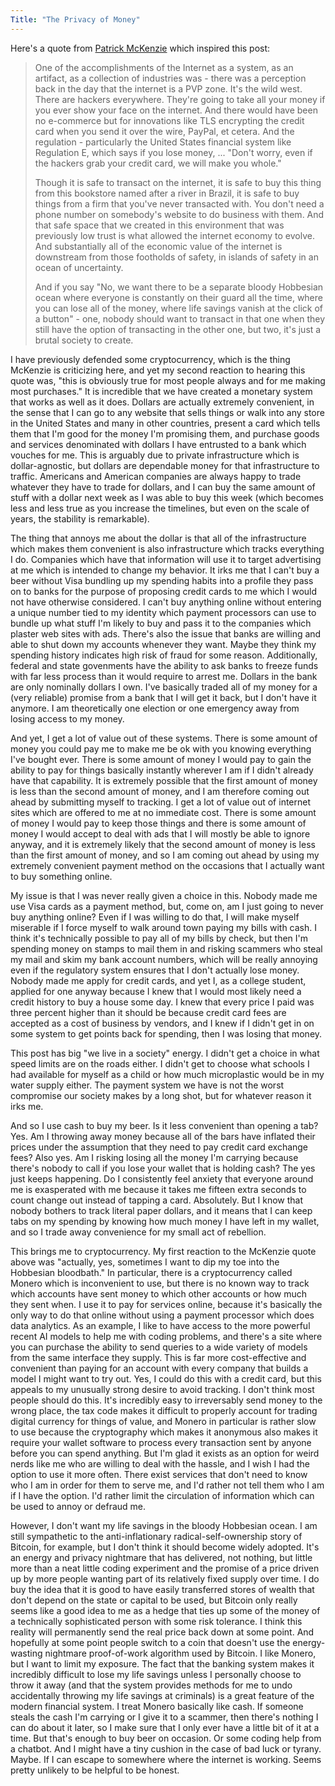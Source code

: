 ```yaml
---
Title: "The Privacy of Money"
---
```


Here's a quote from [Patrick McKenzie](https://www.complexsystemspodcast.com/episodes/zeke-faux-stablecoins-tether/) which inspired this post:

> One of the accomplishments of the Internet as a system, as an artifact, as a collection of industries was - there was a perception back in the day that the internet is a PVP zone. It's the wild west. There are hackers everywhere. They're going to take all your money if you ever show your face on the internet. And there would have been no e-commerce but for innovations like TLS encrypting the credit card when you send it over the wire, PayPal, et cetera. And the regulation - particularly the United States financial system like Regulation E, which says if you lose money, ... "Don't worry, even if the hackers grab your credit card, we will make you whole."
>
> Though it is safe to transact on the internet, it is safe to buy this thing from this bookstore named after a river in Brazil, it is safe to buy things from a firm that you've never transacted with. You don't need a phone number on somebody's website to do business with them. And that safe space that we created in this environment that was previously low trust is what allowed the internet economy to evolve. And substantially all of the economic value of the internet is downstream from those footholds of safety, in islands of safety in an ocean of uncertainty.
>
> And if you say "No, we want there to be a separate bloody Hobbesian ocean where everyone is constantly on their guard all the time, where you can lose all of the money, where life savings vanish at the click of a button" - one, nobody should want to transact in that one when they still have the option of transacting in the other one, but two, it's just a brutal society to create.

I have previously defended some cryptocurrency, which is the thing McKenzie is criticizing here, and yet my second reaction to hearing this quote was, "this is obviously true for most people always and for me making most purchases." It is incredible that we have created a monetary system that works as well as it does. Dollars are actually extremely convenient, in the sense that I can go to any website that sells things or walk into any store in the United States and many in other countries, present a card which tells them that I'm good for the money I'm promising them, and purchase goods and services denominated with dollars I have entrusted to a bank which vouches for me. This is arguably due to private infrastructure which is dollar-agnostic, but dollars are dependable money for that infrastructure to traffic. Americans and American companies are always happy to trade whatever they have to trade for dollars, and I can buy the same amount of stuff with a dollar next week as I was able to buy this week (which becomes less and less true as you increase the timelines, but even on the scale of years, the stability is remarkable).

The thing that annoys me about the dollar is that all of the infrastructure which makes them convenient is also infrastructure which tracks everything I do. Companies which have that information will use it to target advertising at me which is intended to change my behavior. It irks me that I can't buy a beer without Visa bundling up my spending habits into a profile they pass on to banks for the purpose of proposing credit cards to me which I would not have otherwise considered. I can't buy anything online without entering a unique number tied to my identity which payment processors can use to bundle up what stuff I'm likely to buy and pass it to the companies which plaster web sites with ads. There's also the issue that banks are willing and able to shut down my accounts whenever they want. Maybe they think my spending history indicates high risk of fraud for some reason. Additionally, federal and state govenments have the ability to ask banks to freeze funds with far less process than it would require to arrest me. Dollars in the bank are only nominally dollars I own. I've basically traded all of my money for a (very reliable) promise from a bank that I will get it back, but I don't have it anymore. I am theoretically one election or one emergency away from losing access to my money.

And yet, I get a lot of value out of these systems. There is some amount of money you could pay me to make me be ok with you knowing everything I've bought ever. There is some amount of money I would pay to gain the ability to pay for things basically instantly wherever I am if I didn't already have that capability. It is extremely possible that the first amount of money is less than the second amount of money, and I am therefore coming out ahead by submitting myself to tracking. I get a lot of value out of internet sites which are offered to me at no immediate cost. There is some amount of money I would pay to keep those things and there is some amount of money I would accept to deal with ads that I will mostly be able to ignore anyway, and it is extremely likely that the second amount of money is less than the first amount of money, and so I am coming out ahead by using my extremely convenient payment method on the occasions that I actually want to buy something online.

My issue is that I was never really given a choice in this. Nobody made me use Visa cards as a payment method, but, come on, am I just going to never buy anything online? Even if I was willing to do that, I will make myself miserable if I force myself to walk around town paying my bills with cash. I think it's technically possible to pay all of my bills by check, but then I'm spending money on stamps to mail them in and risking scammers who steal my mail and skim my bank account numbers, which will be really annoying even if the regulatory system ensures that I don't actually lose money. Nobody made me apply for credit cards, and yet I, as a college student, applied for one anyway because I knew that I would most likely need a credit history to buy a house some day. I knew that every price I paid was three percent higher than it should be because credit card fees are accepted as a cost of business by vendors, and I knew if I didn't get in on some system to get points back for spending, then I was losing that money.

This post has big "we live in a society" energy. I didn't get a choice in what speed limits are on the roads either. I didn't get to choose what schools I had available for myself as a child or how much microplastic would be in my water supply either. The payment system we have is not the worst compromise our society makes by a long shot, but for whatever reason it irks me.

And so I use cash to buy my beer. Is it less convenient than opening a tab? Yes. Am I throwing away money because all of the bars have inflated their prices under the assumption that they need to pay credit card exchange fees? Also yes. Am I risking losing all the money I'm carrying because there's nobody to call if you lose your wallet that is holding cash? The yes just keeps happening. Do I consistently feel anxiety that everyone around me is exasperated with me because it takes me fifteen extra seconds to count change out instead of tapping a card. Absolutely. But I know that nobody bothers to track literal paper dollars, and it means that I can keep tabs on my spending by knowing how much money I have left in my wallet, and so I trade away convenience for my small act of rebellion.

This brings me to cryptocurrency. My first reaction to the McKenzie quote above was "actually, yes, sometimes I want to dip my toe into the Hobbesian bloodbath." In particular, there is a cryptocurrency called Monero which is inconvenient to use, but there is no known way to track which accounts have sent money to which other accounts or how much they sent when. I use it to pay for services online, because it's basically the only way to do that online without using a payment processor which does data analytics. As an example, I like to have access to the more powerful recent AI models to help me with coding problems, and there's a site where you can purchase the ability to send queries to a wide variety of models from the same interface they supply. This is far more cost-effective and convenient than paying for an account with every company that builds a model I might want to try out. Yes, I could do this with a credit card, but this appeals to my unusually strong desire to avoid tracking. I don't think most people should do this. It's incredibly easy to irreversably send money to the wrong place, the tax code makes it difficult to properly account for trading digital currency for things of value, and Monero in particular is rather slow to use because the cryptography which makes it anonymous also makes it require your wallet software to process every transaction sent by anyone before you can spend anything. But I'm glad it exists as an option for weird nerds like me who are willing to deal with the hassle, and I wish I had the option to use it more often. There exist services that don't need to know who I am in order for them to serve me, and I'd rather not tell them who I am if I have the option. I'd rather limit the circulation of information which can be used to annoy or defraud me.

However, I don't want my life savings in the bloody Hobbesian ocean. I am still sympathetic to the anti-inflationary radical-self-ownership story of Bitcoin, for example, but I don't think it should become widely adopted. It's an energy and privacy nightmare that has delivered, not nothing, but little more than a neat little coding experiment and the promise of a price driven up by more people wanting part of its relatively fixed supply over time. I do buy the idea that it is good to have easily transferred stores of wealth that don't depend on the state or capital to be used, but Bitcoin only really seems like a good idea to me as a hedge that ties up some of the money of a technically sophisticated person with some risk tolerance. I think this reality will permanently send the real price back down at some point. And hopefully at some point people switch to a coin that doesn't use the energy-wasting nightmare proof-of-work algorithm used by Bitcoin. I like Monero, but I want to limit my exposure. The fact that the banking system makes it incredibly difficult to lose my life savings unless I personally choose to throw it away (and that the system provides methods for me to undo accidentally throwing my life savings at criminals) is a great feature of the modern financial system. I treat Monero basically like cash. If someone steals the cash I'm carrying or I give it to a scammer, then there's nothing I can do about it later, so I make sure that I only ever have a little bit of it at a time. But that's enough to buy beer on occasion. Or some coding help from a chatbot. And I might have a tiny cushion in the case of bad luck or tyrany. Maybe. If I can escape to somewhere where the internet is working. Seems pretty unlikely to be helpful to be honest.
